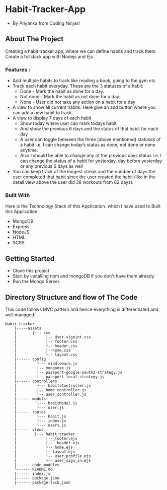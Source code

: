 # Habit-Tracker-App

- By Priyanka from Coding Ninjas!



## About The Project

Creating a habit tracker app, where we can define habits and track them. Create a fullstack app with Nodejs and Ejs

### Features :

-  Add multiple habits to track like reading a book, going to the gym etc.
-  Track each habit everyday. These are the 3 statuses of a habit:
   -  Done - Mark the habit as done for a day.
   -  Not done - Mark the habit as not done for a day
   -  None - User did not take any action on a habit for a day
-  A view to show all current habits. Here give an add button where you can add a new habit to track.
-  A view to display 7 days of each habit
   -  Show today where user can mark todays habit
   -  And show the previous 6 days and the status of that habit for each day
   -  A user can toggle between the three (above mentioned) statuses of a habit i.e. I can change today’s status as done, not done or none anytime.
   -  Also I should be able to change any of the previous days status i.e. I can change the status of a habit for yesterday, day before yesterday or any previous 6 days as well
-  You can keep track of the longest streak and the number of days the user completed that habit since the user created the habit (like in the detail view above the user did 38 workouts from 82 days).

### Built With

Here is the Technology Stack of this Application. which I have used to Built this Application.

-  MongoDB
-  Express
-  NodeJS
-  HTML
-  SCSS

<!-- GETTING STARTED -->

## Getting Started

-  Clone this project
-  Start by installing npm and mongoDB if you don't have them already.
-  Run the Mongo Server.



## Directory Structure and flow of The Code

This code follows MVC pattern and hence everything is differentiated and well managed:

    Habit_tracker
        |-----assets
        |       |--- css
        |             |-- User-signint.css
        |             |-- footer.css
        |             └-- header.css
        |             |--home.css 
        |             └-- layout.css
        |------ config
        |         └--- middleware.js
        |         |-- mongoose.js
        |         |-- passport-google-oauth2-strategy.js
        |         |-- passport-local-strategy.js
        |------ controllers
        |         └--- habitsController.js
        |         |-- home_controller.js
        |         |-- user_controller.js
        |------ models
        |         └--- habitModel.js
        |         └--- user.js
        |------ routes
        |         └--- habit.js
        |         └--- index.js
        |         └--- users.js
        |------ views
        |        |--- habit-tracker
        |             |--_footer.ejs
        |             |-- _header.ejs
        |             └-- home.ejs
        |             |--layout.ejs 
        |             └-- user_profile.ejs
        |             └-- user_sign_in.ejs
        |------ node_modules
        └------ README.md
        |------ index.js
        |------ package.json
        |------ package-lock.json
       
